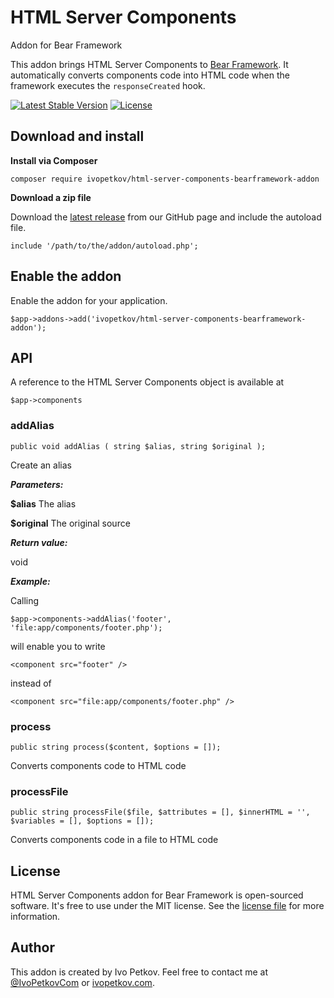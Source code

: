 # HTML Server Components
Addon for Bear Framework

This addon brings HTML Server Components to [Bear Framework](https://bearframework.com/). It automatically converts components code into HTML code when the framework executes the `responseCreated` hook.

[![Latest Stable Version](https://poser.pugx.org/ivopetkov/html-server-components-bearframework-addon/v/stable)](https://packagist.org/packages/ivopetkov/html-server-components-bearframework-addon)
[![License](https://poser.pugx.org/ivopetkov/html-server-components-bearframework-addon/license)](https://packagist.org/packages/ivopetkov/html-server-components-bearframework-addon)

## Download and install

**Install via Composer**

```
composer require ivopetkov/html-server-components-bearframework-addon
```

**Download a zip file**

Download the [latest release](https://github.com/ivopetkov/html-server-components-bearframework-addon/releases) from our GitHub page and include the autoload file.
```
include '/path/to/the/addon/autoload.php';
```

## Enable the addon
Enable the addon for your application.

```
$app->addons->add('ivopetkov/html-server-components-bearframework-addon');
```

## API

A reference to the HTML Server Components object is available at
```
$app->components
```

### addAlias
```
public void addAlias ( string $alias, string $original );
```
Create an alias

**_Parameters:_**

**$alias**
The alias

**$original**
The original source

**_Return value:_**

void

**_Example:_**

Calling
```
$app->components->addAlias('footer', 'file:app/components/footer.php');
```
will enable you to write 
```
<component src="footer" />
```
instead of 
```
<component src="file:app/components/footer.php" />
```

### process
```
public string process($content, $options = []);
```
Converts components code to HTML code

### processFile
```
public string processFile($file, $attributes = [], $innerHTML = '', $variables = [], $options = []);
```
Converts components code in a file to HTML code

## License
HTML Server Components addon for Bear Framework is open-sourced software. It's free to use under the MIT license. See the [license file](https://github.com/ivopetkov/html-server-components-bearframework-addon/blob/master/LICENSE) for more information.

## Author
This addon is created by Ivo Petkov. Feel free to contact me at [@IvoPetkovCom](https://twitter.com/IvoPetkovCom) or [ivopetkov.com](https://ivopetkov.com).
